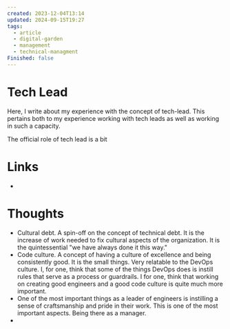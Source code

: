 ```yaml
---
created: 2023-12-04T13:14
updated: 2024-09-15T19:27
tags:
  - article
  - digital-garden
  - management
  - technical-managment
Finished: false
---
```


# Tech Lead
Here, I write about my experience with the concept of tech-lead. This pertains both to my experience working with tech leads as well as working in such a capacity. 

The official role of tech lead is a bit 
# Links
- 

# Thoughts 
- Cultural debt. A spin-off on the concept of technical debt. It is the increase of work needed to fix cultural aspects of the organization. It is the quintessential "we have always done it this way."
- Code culture. A concept of having a culture of excellence and being consistently good. It is the small things. Very relatable to the DevOps culture. I, for one, think that some of the things DevOps does is instill rules that serve as a process or guardrails. I for one, think that working on creating good engineers and a good code culture is quite much more important. 
- One of the most important things as a leader of engineers is instilling a sense of craftsmanship and pride in their work. This is one of the most important aspects. Being there as a manager. 
- 


